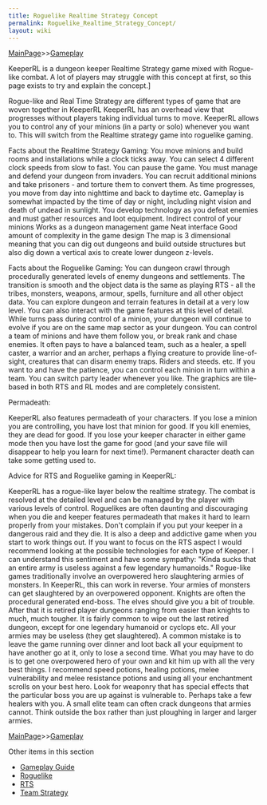 ```yaml
---
title: Roguelike Realtime Strategy Concept
permalink: Roguelike_Realtime_Strategy_Concept/
layout: wiki
---
```


[MainPage](/keeperrl_wiki/ "wikilink")>>[Gameplay](/keeperrl_wiki/Gameplay_Guide "wikilink")

KeeperRL is a dungeon keeper Realtime Strategy game mixed with Rogue-like combat. A lot of players may struggle with this concept at first, so this page exists to try and explain the concept.]

  Rogue-like and Real Time Strategy are different types of game that are woven together in KeeperRL 
  KeeperRL has an overhead view that progresses without players taking individual turns to move.
  KeeperRL allows you to control any of your minions (in a party or solo) whenever you want to. This will switch from the Realtime strategy game into roguelike gaming.

Facts about the Realtime Strategy Gaming:
  You move minions and build rooms and installations while a clock ticks away.
  You can select 4 different clock speeds from slow to fast.
  You can pause the game.
  You must manage and defend your dungeon from invaders.
  You can recruit additional minions and take prisoners - and torture them to convert them.
  As time progresses, you move from day into nighttime and back to daytime etc.
  Gameplay is somewhat impacted by the time of day or night, including night vision and death of undead in sunlight.
  You develop technology as you defeat enemies and must gather resources and loot equipment.
  Indirect control of your minions
  Works as a dungeon management game
  Neat interface
  Good amount of complexity in the game design
  The map is 3 dimensional meaning that you can dig out dungeons and build outside structures but also dig down a vertical axis to create lower dungeon z-levels. 
  
Facts about the Roguelike Gaming:
  You can dungeon crawl through procedurally generated levels of enemy dungeons and settlements.
  The transition is smooth and the object data is the same as playing RTS - all the tribes, monsters, weapons, armour, spells, furniture and all other object data.
  You can explore dungeon and terrain features in detail at a very low level.
  You can also interact with the game features at this level of detail.
  While turns pass during control of a minion, your dungeon will continue to evolve if you are on the same map sector as your dungeon.
  You can control a team of minions and have them follow you, or break rank and chase enemies.
  It often pays to have a balanced team, such as a healer, a spell caster, a warrior and an archer, perhaps a flying creature to provide line-of-sight, creatures that can disarm enemy traps. Riders and steeds. etc.
  If you want to and have the patience, you can control each minion in turn within a team.
  You can switch party leader whenever you like.
  The graphics are tile-based in both RTS and RL modes and are completely consistent.

Permadeath:

  KeeperRL also features permadeath of your characters. If you lose a minion you are controlling, you have lost that minion for good.
  If you kill enemies, they are dead for good.
  If you lose your keeper character in either game mode then you have lost the game for good (and your save file will disappear to help you learn for next time!).
  Permanent character death can take some getting used to.
  
Advice for RTS and Roguelike gaming in KeeperRL:
  
  KeeperRL has a rogue-like layer below the realtime strategy.
  The combat is resolved at the detailed level and can be managed by the player with various levels of control.
  Roguelikes are often daunting and discouraging when you die and keeper features permadeath that makes it hard to learn properly from your mistakes.
  Don't complain if you put your keeper in a dangerous raid and they die.
  It is also a deep and addictive game when you start to work things out.
  If you want to focus on the RTS aspect I would recommend looking at the possible technologies for each type of Keeper.
  I can understand this sentiment and have some sympathy: "Kinda sucks that an entire army is useless against a few legendary humanoids."
  Rogue-like games traditionally involve an overpowered hero slaughtering armies of monsters. In KeeperRL, this can work in reverse.
  Your armies of monsters can get slaughtered by an overpowered opponent. Knights are often the procedural generated end-boss.
  The elves should give you a bit of trouble.
  After that it is retired player dungeons ranging from easier than knights to much, much tougher.
  It is fairly common to wipe out the last retired dungeon, except for one legendary humanoid or cyclops etc.
  All your armies may be useless (they get slaughtered).
  A common mistake is to leave the game running over dinner and loot back all your equipment to have another go at it, only to lose a second time.
  What you may have to do is to get one overpowered hero of your own and kit him up with all the very best things.
  I recommend speed potions, healing potions, melee vulnerability and melee resistance potions and using all your enchantment scrolls on your best hero.
  Look for weaponry that has special effects that the particular boss you are up against is vulnerable to.
  Perhaps take a few healers with you.
  A small elite team can often crack dungeons that armies cannot.
  Think outside the box rather than just ploughing in larger and larger armies.

[MainPage](/keeperrl_wiki/ "wikilink")>>[Gameplay](/keeperrl_wiki/Gameplay_Guide "wikilink")

Other items in this section
-    [Gameplay Guide](/keeperrl_wiki/Gameplay_Guide "wikilink")
-    [Roguelike](/keeperrl_wiki/Roguelike "wikilink")
-    [RTS](/keeperrl_wiki/RTS "wikilink")
-    [Team Strategy](/keeperrl_wiki/Team_Strategy "wikilink")
